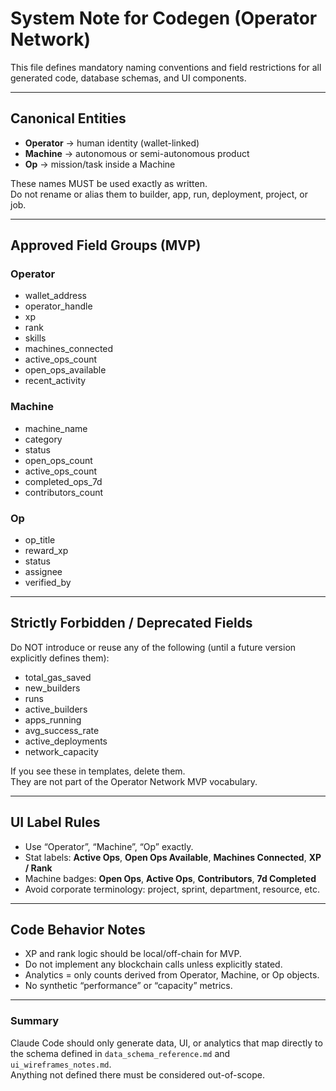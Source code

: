 # System Note for Codegen (Operator Network)

This file defines mandatory naming conventions and field restrictions for all generated code, database schemas, and UI components.

---

## Canonical Entities
- **Operator** → human identity (wallet-linked)
- **Machine** → autonomous or semi-autonomous product
- **Op** → mission/task inside a Machine

These names MUST be used exactly as written.  
Do not rename or alias them to builder, app, run, deployment, project, or job.

---

## Approved Field Groups (MVP)

### Operator
- wallet_address
- operator_handle
- xp
- rank
- skills
- machines_connected
- active_ops_count
- open_ops_available
- recent_activity

### Machine
- machine_name
- category
- status
- open_ops_count
- active_ops_count
- completed_ops_7d
- contributors_count

### Op
- op_title
- reward_xp
- status
- assignee
- verified_by

---

## Strictly Forbidden / Deprecated Fields

Do NOT introduce or reuse any of the following (until a future version explicitly defines them):

- total_gas_saved
- new_builders
- runs
- active_builders
- apps_running
- avg_success_rate
- active_deployments
- network_capacity

If you see these in templates, delete them.  
They are not part of the Operator Network MVP vocabulary.

---

## UI Label Rules
- Use “Operator”, “Machine”, “Op” exactly.
- Stat labels: **Active Ops**, **Open Ops Available**, **Machines Connected**, **XP / Rank**
- Machine badges: **Open Ops**, **Active Ops**, **Contributors**, **7d Completed**
- Avoid corporate terminology: project, sprint, department, resource, etc.

---

## Code Behavior Notes
- XP and rank logic should be local/off-chain for MVP.
- Do not implement any blockchain calls unless explicitly stated.
- Analytics = only counts derived from Operator, Machine, or Op objects.
- No synthetic “performance” or “capacity” metrics.

---

### Summary
Claude Code should only generate data, UI, or analytics that map directly to the schema defined in `data_schema_reference.md` and `ui_wireframes_notes.md`.  
Anything not defined there must be considered out-of-scope.

